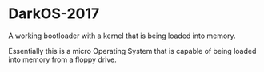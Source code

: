 # DarkOS-2017

A working bootloader with a kernel that is being loaded into memory.

Essentially this is a micro Operating System that is capable of being loaded into memory from a floppy drive.
